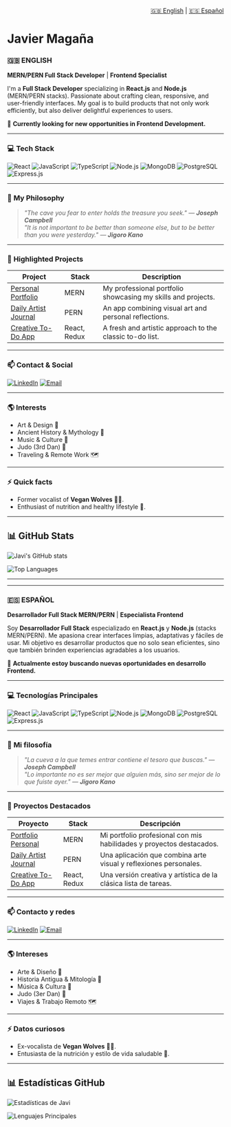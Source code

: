 <p align="right">
  <a href="#english">🇬🇧 English</a> | 
  <a href="#español">🇪🇸 Español</a>
</p>


# Javier Magaña

### 🇬🇧 **ENGLISH**

**MERN/PERN Full Stack Developer** | **Frontend Specialist**

I'm a **Full Stack Developer** specializing in **React.js** and **Node.js** (MERN/PERN stacks). Passionate about crafting clean, responsive, and user-friendly interfaces. My goal is to build products that not only work efficiently, but also deliver delightful experiences to users.

🌱 **Currently looking for new opportunities in Frontend Development.**

---

### 💻 **Tech Stack**

![React](https://img.shields.io/badge/React-%2361DAFB.svg?style=flat&logo=React&logoColor=black)
![JavaScript](https://img.shields.io/badge/JavaScript-%23F7DF1E.svg?style=flat&logo=JavaScript&logoColor=black)
![TypeScript](https://img.shields.io/badge/TypeScript-%23007ACC.svg?style=flat&logo=TypeScript&logoColor=white)
![Node.js](https://img.shields.io/badge/Node.js-%23339933.svg?style=flat&logo=Node.js&logoColor=white)
![MongoDB](https://img.shields.io/badge/MongoDB-%2347A248.svg?style=flat&logo=MongoDB&logoColor=white)
![PostgreSQL](https://img.shields.io/badge/PostgreSQL-%23316192.svg?style=flat&logo=PostgreSQL&logoColor=white)
![Express.js](https://img.shields.io/badge/Express.js-%23000000.svg?style=flat&logo=Express&logoColor=white)

---

### 🎯 **My Philosophy**

> _"The cave you fear to enter holds the treasure you seek." — **Joseph Campbell**_  
> _"It is not important to be better than someone else, but to be better than you were yesterday." — **Jigoro Kano**_

---

### 📌 **Highlighted Projects**

| Project | Stack | Description |
|----------|-------|-------------|
| [Personal Portfolio](https://github.com/your-link) | MERN | My professional portfolio showcasing my skills and projects. |
| [Daily Artist Journal](https://github.com/your-link) | PERN | An app combining visual art and personal reflections. |
| [Creative To-Do App](https://github.com/your-link) | React, Redux | A fresh and artistic approach to the classic to-do list. |

---

### 📫 **Contact & Social**

[![LinkedIn](https://img.shields.io/badge/-LinkedIn-blue?style=flat&logo=Linkedin&logoColor=white)](www.linkedin.com/in/javier-magana-tello)
[![Email](https://img.shields.io/badge/-Email-red?style=flat&logo=Gmail&logoColor=white)](javier.magana9@gmail.com)

---

### 🌎 **Interests**

- Art & Design 🎨
- Ancient History & Mythology 📜
- Music & Culture 🎸
- Judo (3rd Dan) 🥋
- Traveling & Remote Work 🗺️

---

### ⚡ **Quick facts**

- Former vocalist of **Vegan Wolves** 🐺🎤.
- Enthusiast of nutrition and healthy lifestyle 🌱.

---

## 📊 **GitHub Stats**

![Javi's GitHub stats](https://github-readme-stats.vercel.app/api?username=your-github-username&show_icons=true&theme=tokyonight)

![Top Languages](https://github-readme-stats.vercel.app/api/top-langs/?username=your-github-username&layout=compact&theme=tokyonight)

---

---

### 🇪🇸 **ESPAÑOL**

**Desarrollador Full Stack MERN/PERN** | **Especialista Frontend**

Soy **Desarrollador Full Stack** especializado en **React.js** y **Node.js** (stacks MERN/PERN). Me apasiona crear interfaces limpias, adaptativas y fáciles de usar. Mi objetivo es desarrollar productos que no solo sean eficientes, sino que también brinden experiencias agradables a los usuarios.

🌱 **Actualmente estoy buscando nuevas oportunidades en desarrollo Frontend.**

---

### 💻 **Tecnologías Principales**

![React](https://img.shields.io/badge/React-%2361DAFB.svg?style=flat&logo=React&logoColor=black)
![JavaScript](https://img.shields.io/badge/JavaScript-%23F7DF1E.svg?style=flat&logo=JavaScript&logoColor=black)
![TypeScript](https://img.shields.io/badge/TypeScript-%23007ACC.svg?style=flat&logo=TypeScript&logoColor=white)
![Node.js](https://img.shields.io/badge/Node.js-%23339933.svg?style=flat&logo=Node.js&logoColor=white)
![MongoDB](https://img.shields.io/badge/MongoDB-%2347A248.svg?style=flat&logo=MongoDB&logoColor=white)
![PostgreSQL](https://img.shields.io/badge/PostgreSQL-%23316192.svg?style=flat&logo=PostgreSQL&logoColor=white)
![Express.js](https://img.shields.io/badge/Express.js-%23000000.svg?style=flat&logo=Express&logoColor=white)

---

### 🎯 **Mi filosofía**

> _"La cueva a la que temes entrar contiene el tesoro que buscas." — **Joseph Campbell**_  
> _"Lo importante no es ser mejor que alguien más, sino ser mejor de lo que fuiste ayer." — **Jigoro Kano**_

---

### 📌 **Proyectos Destacados**

| Proyecto | Stack | Descripción |
|----------|-------|-------------|
| [Portfolio Personal](https://github.com/tu-link) | MERN | Mi portfolio profesional con mis habilidades y proyectos destacados. |
| [Daily Artist Journal](https://github.com/tu-link) | PERN | Una aplicación que combina arte visual y reflexiones personales. |
| [Creative To-Do App](https://github.com/tu-link) | React, Redux | Una versión creativa y artística de la clásica lista de tareas. |

---

### 📫 **Contacto y redes**

[![LinkedIn](https://img.shields.io/badge/-LinkedIn-blue?style=flat&logo=Linkedin&logoColor=white)](https://www.linkedin.com/in/tu-perfil)
[![Email](https://img.shields.io/badge/-Email-red?style=flat&logo=Gmail&logoColor=white)](mailto:tuemail@gmail.com)

---

### 🌎 **Intereses**

- Arte & Diseño 🎨
- Historia Antigua & Mitología 📜
- Música & Cultura 🎸
- Judo (3er Dan) 🥋
- Viajes & Trabajo Remoto 🗺️

---

### ⚡ **Datos curiosos**

- Ex-vocalista de **Vegan Wolves** 🐺🎤.
- Entusiasta de la nutrición y estilo de vida saludable 🌱.

---

## 📊 **Estadísticas GitHub**

![Estadísticas de Javi](https://github-readme-stats.vercel.app/api?username=your-github-username&show_icons=true&theme=tokyonight)

![Lenguajes Principales](https://github-readme-stats.vercel.app/api/top-langs/?username=your-github-username&layout=compact&theme=tokyonight)
